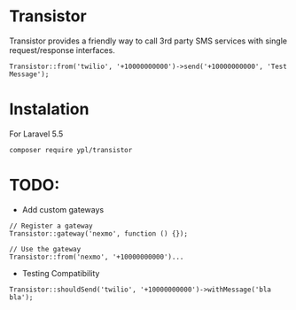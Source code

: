 # Transistor

Transistor provides a friendly way to call 3rd party SMS services with single request/response interfaces.

```
Transistor::from('twilio', '+10000000000')->send('+10000000000', 'Test Message');
```

# Instalation
For Laravel 5.5
```
composer require ypl/transistor
```

# TODO:
* Add custom gateways
```
// Register a gateway
Transistor::gateway('nexmo', function () {});

// Use the gateway
Transistor::from('nexmo', '+10000000000')...
```
* Testing Compatibility
```
Transistor::shouldSend('twilio', '+10000000000')->withMessage('bla bla');
```
